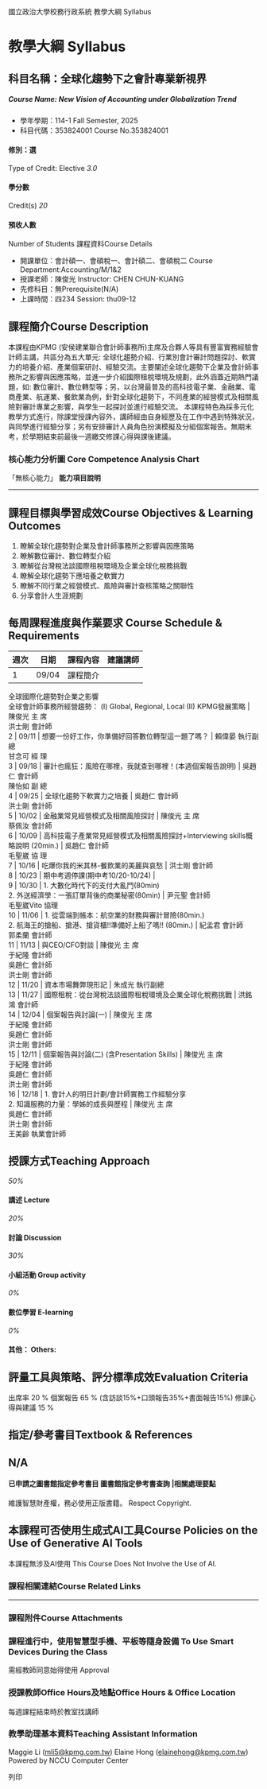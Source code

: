 國立政治大學校務行政系統 教學大綱 Syllabus
# 教學大綱 Syllabus
##  科目名稱：全球化趨勢下之會計專業新視界
#####  Course Name: New Vision of Accounting under Globalization Trend
  * 學年學期：114-1 Fall Semester, 2025 
  * 科目代碼：353824001 Course No.353824001


#### 修別：選
Type of Credit: Elective 
_3.0_
#### 學分數
Credit(s)
_20_
#### 預收人數
Number of Students
課程資料Course Details
  * 開課單位：會計碩一、會碩稅一、會計碩二、會碩稅二 Course Department:Accounting/M/1&2 
  * 授課老師：陳俊光 Instructor: CHEN CHUN-KUANG 
  * 先修科目：無Prerequisite(N/A)
  * 上課時間：四234 Session: thu09-12


##  課程簡介Course Description
本課程由KPMG (安侯建業聯合會計師事務所)主席及合夥人等具有豐富實務經驗會計師主講，共區分為五大單元: 全球化趨勢介紹、行業別會計審計問題探討、軟實力的培養介紹、產業個案研討、經驗交流。主要闡述全球化趨勢下企業及會計師事務所之影響與因應策略，並進一步介紹國際租稅環境及規劃，此外涵蓋近期熱門議題，如: 數位審計、數位轉型等；另，以台灣最普及的高科技電子業、金融業、電商產業、航運業、餐飲業為例，針對全球化趨勢下，不同產業的經營模式及相關風險對審計專業之影響，與學生一起探討並進行經驗交流。
本課程特色為採多元化教學方式進行，除課堂授課內容外，講師經由自身經歷及在工作中遇到特殊狀況，與同學進行經驗分享；另有安排審計人員角色扮演模擬及分組個案報告。無期末考，於學期結束前最後一週繳交修課心得與課後建議。
###  核心能力分析圖 Core Competence Analysis Chart
「無核心能力」 
**能力項目說明**
* * *
##  課程目標與學習成效Course Objectives & Learning Outcomes 
1. 瞭解全球化趨勢對企業及會計師事務所之影響與因應策略
2. 瞭解數位審計、數位轉型介紹
3. 瞭解從台灣稅法談國際租稅環境及企業全球化稅務挑戰
4. 瞭解全球化趨勢下應培養之軟實力
5. 瞭解不同行業之經營模式、風險與審計查核策略之關聯性
6. 分享會計人生涯規劃
##  每周課程進度與作業要求 Course Schedule & Requirements
**週次** |  **日期** |  **課程內容** |  **建議講師**  
---|---|---|---  
1 |  09/04 |  課程簡介  
全球國際化趨勢對企業之影響  
全球會計師事務所經營趨勢： (I) Global, Regional, Local (II) KPMG發展策略 |  陳俊光 主 席  
洪士剛 會計師  
2 |  09/11 |  想要一份好工作，你準備好回答數位轉型這一題了嗎？ |  賴偉晏 執行副總  
甘念可 經 理  
3 |  09/18 |  審計也瘋狂：風險在哪裡，我就查到哪裡！(本週個案報告說明) |  吳趙仁 會計師  
陳怡如 副 總  
4 |  09/25 |  全球化趨勢下軟實力之培養 |  吳趙仁 會計師  
洪士剛 會計師  
5 |  10/02 |  金融業常見經營模式及相關風險探討 |  陳俊光 主 席  
蔡佩汝 會計師  
6 |  10/09 |  高科技電子產業常見經營模式及相關風險探討+Interviewing skills概略說明 (20min.) |  吳趙仁 會計師  
毛聖崴 協 理  
7 |  10/16 |  吃爆你我的米其林-餐飲業的美麗與哀愁 |  洪士剛 會計師  
8 |  10/23 |  期中考週停課(期中考10/20-10/24) |   
9 |  10/30 |  1. 大數化時代下的支付大亂鬥(80min)  
2. 外送經濟學：一張訂單背後的商業秘密(80min) |  尹元聖 會計師  
毛聖崴Vito 協理  
10 |  11/06 |  1. 從雲端到帳本：航空業的財務與審計冒險(80min.)  
2. 航海王的搶船、搶港、搶貨櫃!!準備好上船了嗎!! (80min.) |  紀孟君 會計師  
郭柔蘭 會計師  
11 |  11/13 |  與CEO/CFO對談 |  陳俊光 主 席  
于紀隆 會計師  
吳趙仁 會計師  
洪士剛 會計師  
12 |  11/20 |  資本市場舞弊現形記 |  朱成光 執行副總  
13 |  11/27 |  國際租稅：從台灣稅法談國際租稅環境及企業全球化稅務挑戰 |  洪銘鴻 會計師  
14 |  12/04 |  個案報告與討論(一) |  陳俊光 主 席  
于紀隆 會計師  
吳趙仁 會計師  
洪士剛 會計師  
15 |  12/11 |  個案報告與討論(二) (含Presentation Skills) |  陳俊光 主 席  
于紀隆 會計師  
吳趙仁 會計師  
洪士剛 會計師  
16 |  12/18 |  1. 會計人的明日計劃/會計師實務工作經驗分享  
2. 知識服務的力量：學姊的成長與歷程 |  陳俊光 主 席  
吳趙仁 會計師  
洪士剛 會計師  
王美齡 執業會計師  
##  授課方式Teaching Approach
_50%_
####  講述 Lecture
_20%_
####  討論 Discussion
_30%_
####  小組活動 Group activity
_0%_
####  數位學習 E-learning
_0%_
####  其他： Others:
##  評量工具與策略、評分標準成效Evaluation Criteria
出席率 20 %
個案報告 65 % (含訪談15%+口頭報告35%+書面報告15%)
修課心得與建議 15 %
##  指定/參考書目Textbook & References
## N/A
####  已申請之圖書館指定參考書目  圖書館指定參考書查詢 |相關處理要點
維護智慧財產權，務必使用正版書籍。 Respect Copyright.
##  本課程可否使用生成式AI工具Course Policies on the Use of Generative AI Tools
本課程無涉及AI使用 This Course Does Not Involve the Use of AI.
###  課程相關連結Course Related Links
* * *
###  課程附件Course Attachments
###  課程進行中，使用智慧型手機、平板等隨身設備 To Use Smart Devices During the Class
需經教師同意始得使用  Approval
###  授課教師Office Hours及地點Office Hours & Office Location
每週課程結束時於教室找講師
###  教學助理基本資料Teaching Assistant Information
Maggie Li (mli5@kpmg.com.tw)
Elaine Hong (elainehong@kpmg.com.tw)
Powered by NCCU Computer Center
  
列印
